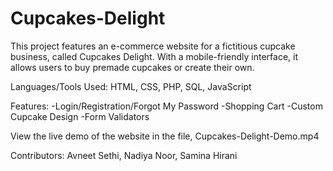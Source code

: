 # Cupcakes-Delight
This project features an e-commerce website for a fictitious cupcake business, called Cupcakes Delight. With a mobile-friendly interface, it allows users to buy premade cupcakes or create their own. 

Languages/Tools Used: HTML, CSS, PHP, SQL, JavaScript

Features: 
-Login/Registration/Forgot My Password
-Shopping Cart
-Custom Cupcake Design
-Form Validators 

View the live demo of the website in the file, Cupcakes-Delight-Demo.mp4

Contributors: Avneet Sethi, Nadiya Noor, Samina Hirani


